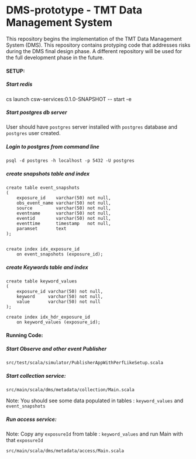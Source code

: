 # DMS-prototype - TMT Data Management System
This repository begins the implementation of the TMT Data Management System (DMS). This repository contains protyping code that addresses risks during the DMS final design phase. A different repository will be used for the full development phase in the future.



#### SETUP:

##### Start redis
cs launch csw-services:0.1.0-SNAPSHOT -- start -e

##### Start postgres db server

User should have `postgres` server installed with `postgres` database and `postgres` user created.

##### Login to postgres from command line
``` 
psql -d postgres -h localhost -p 5432 -U postgres
```

##### create snapshots table and index 
```
create table event_snapshots
(
    exposure_id    varchar(50) not null,
    obs_event_name varchar(50) not null,
    source         varchar(50) not null,
    eventname      varchar(50) not null,
    eventid        varchar(50) not null,
    eventtime      timestamp   not null,
    paramset       text
);


create index idx_exposure_id
    on event_snapshots (exposure_id);
```

##### create Keywords table and index

```
create table keyword_values
(
    exposure_id varchar(50) not null,
    keyword     varchar(50) not null,
    value       varchar(50) not null
);

create index idx_hdr_exposure_id
    on keyword_values (exposure_id);
```

#### Running Code:

##### Start Observe and other event Publisher

`src/test/scala/simulator/PublisherAppWithPerfLikeSetup.scala`

##### Start collection service:

`src/main/scala/dms/metadata/collection/Main.scala`

Note: You should see some data populated in tables : `keyword_values` and `event_snapshots`

##### Run access service:

Note: Copy any `exposureId` from table : `keyword_values` and run Main with that `exposureId`

`src/main/scala/dms/metadata/access/Main.scala`
